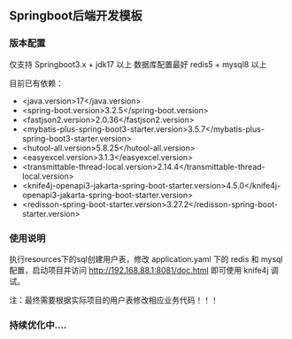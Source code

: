 ## Springboot后端开发模板

### 版本配置

仅支持 Springboot3.x + jdk17 以上
数据库配置最好 redis5 + mysql8 以上

目前已有依赖：
- <java.version>17</java.version>
- <spring-boot.version>3.2.5</spring-boot.version>
- <fastjson2.version>2.0.36</fastjson2.version>
- <mybatis-plus-spring-boot3-starter.version>3.5.7</mybatis-plus-spring-boot3-starter.version>
- <hutool-all.version>5.8.25</hutool-all.version>
- <easyexcel.version>3.1.3</easyexcel.version>
- <transmittable-thread-local.version>2.14.4</transmittable-thread-local.version>
- <knife4j-openapi3-jakarta-spring-boot-starter.version>4.5.0</knife4j-openapi3-jakarta-spring-boot-starter.version>
- <redisson-spring-boot-starter.version>3.27.2</redisson-spring-boot-starter.version>

### 使用说明

执行resources下的sql创建用户表，修改 application.yaml 下的 redis 和 mysql 配置，启动项目并访问 http://192.168.88.1:8081/doc.html 即可使用 knife4j 调试。

注：最终需要根据实际项目的用户表修改相应业务代码！！！

### 持续优化中....